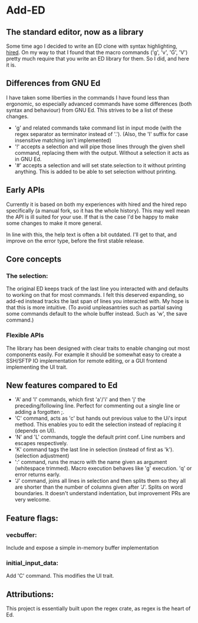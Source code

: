 # Add-ED
## The standard editor, now as a library
Some time ago I decided to write an ED clone with syntax highlighting, [hired](https://github.com/sidju/hired).
On my way to that I found that the macro commands ('g', 'v', 'G', 'V') pretty much require that you write an ED library for them.
So I did, and here it is.

## Differences from GNU Ed
I have taken some liberties in the commands I have found less than ergonomic, so
especially advanced commands have some differences (both syntax and behaviour)
from GNU Ed. This strives to be a list of these changes.

- 'g' and related commands take command list in input mode (with the regex
  separator as terminator instead of '.').
  (Also, the 'I' suffix for case insensitive matching isn't implemented)
- '!' accepts a selection and will pipe those lines through the given shell
  command, replacing them with the output. Without a selection it acts as in GNU
  Ed.
- '#' accepts a selection and will set state.selection to it without printing
  anything. This is added to be able to set selection without printing.

## Early APIs
Currently it is based on both my experiences with hired and the hired repo specifically (a manual fork, so it has the whole history).
This may well mean the API is ill suited for your use. If that is the case I'd be happy to make some changes to make it more general.

In line with this, the help text is often a bit outdated. I'll get to that, and
improve on the error type, before the first stable release.

## Core concepts
### The selection:
The original ED keeps track of the last line you interacted with and defaults to working on that for most commands.
I felt this deserved expanding, so add-ed instead tracks the last span of lines you interacted with.
My hope is that this is more intuitive.
(To avoid unpleasantries such as partial saving some commands default to the whole buffer instead. Such as 'w', the save command.)

### Flexible APIs
The library has been designed with clear traits to enable changing out most components easily.
For example it should be somewhat easy to create a SSH/SFTP IO implementation for remote editing,
or a GUI frontend implementing the UI trait.

## New features compared to Ed
- 'A' and 'I' commands, which first 'a'/'i' and then 'j' the preceding/following line.
  Perfect for commenting out a single line or adding a forgotten ;.
- 'C' command, acts as 'c' but hands out previous value to the Ui's input method.
  This enables you to edit the selection instead of replacing it (depends on UI).
- 'N' and 'L' commands, toggle the default print conf. Line numbers and escapes respectively.
- 'K' command tags the last line in selection (instead of first as 'k'). (selection adjustment)
- ':' command, runs the macro with the name given as argument (whitespace trimmed).
  Macro execution behaves like 'g' execution. 'q' or error returns early.
- 'J' command, joins all lines in selection and then splits them so they all are
  shorter than the number of columns given after 'J'. Splits on word boundaries.
  It doesn't understand indentation, but improvement PRs are very welcome.

## Feature flags:
### vecbuffer:
Include and expose a simple in-memory buffer implementation
### initial_input_data:
Add 'C' command. This modifies the UI trait.

## Attributions:
This project is essentially built upon the regex crate, as regex is the heart of Ed.
